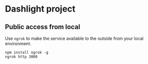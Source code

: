 # Dashlight project

## Public access from local

Use `ngrok` to make the service available to the outside from your local environment.

```
npm install ngrok -g
ngrok http 3000
```
